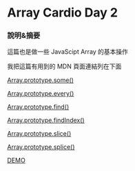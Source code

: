 # Array Cardio Day 2

### 說明&摘要

這篇也是做一些 JavaScipt Array 的基本操作

我把這篇有用到的 MDN 頁面連結列在下面

[Array.prototype.some()](https://developer.mozilla.org/zh-CN/docs/Web/JavaScript/Reference/Global_Objects/Array/some)

[Array.prototype.every()](https://developer.mozilla.org/zh-CN/docs/Web/JavaScript/Reference/Global_Objects/Array/every)

[Array.prototype.find()](https://developer.mozilla.org/zh-CN/docs/Web/JavaScript/Reference/Global_Objects/Array/find)

[Array.prototype.findIndex()](https://developer.mozilla.org/zh-CN/docs/Web/JavaScript/Reference/Global_Objects/Array/findIndex)

[Array.prototype.slice()](https://developer.mozilla.org/zh-CN/docs/Web/JavaScript/Reference/Global_Objects/Array/slice)

[Array.prototype.splice()](https://developer.mozilla.org/zh-CN/docs/Web/JavaScript/Reference/Global_Objects/Array/splice)


[DEMO](https://darknya.github.io/JavaScript30/07%20-%20Array%20Cardio%20Day%202/index-START.html)
